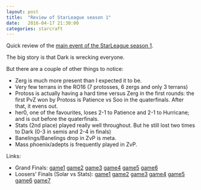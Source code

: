 ```yaml
---
layout: post
title:  "Review of StarLeague season 1"
date:   2016-04-17 21:30:00
categories: starcraft
---
```


Quick review of the [main event of the StarLeague season 1](http://wiki.teamliquid.net/starcraft2/2016_StarCraft_II_StarLeague_Season_1/Main_Event).

The big story is that Dark is wrecking everyone.

But there are a couple of other things to notice:

 - Zerg is much more present than I expected it to be.
 - Very few terrans in the RO16 (7 protosses, 6 zergs and only 3 terrans)
 - Protoss is actually having a hard time versus Zerg in the first rounds: the first PvZ won by Protoss is Patience vs Soo 
 in the quaterfinals. After that, it evens out. 
 - her0, one of the favourites, loses 2-1 to Patience and 2-1 to Hurricane; and is out before the quaterfinals.
 - Stats (2nd place) played really well throughout. But he still lost two times to Dark (0-3 in semis and 2-4 in finals)
 - Banelings/Banelings drop in ZvP is meta.
 - Mass phoenix/adepts is frequently played in ZvP.
 
Links:

 - Grand Finals: [game1](https://youtu.be/3ptO1VfJDmU?t=8m17s)
 [game2](https://www.youtube.com/watch?v=mZPPF_Azteg)
 [game3](https://www.youtube.com/watch?v=KGTo_eLh-5U)
 [game4](https://www.youtube.com/watch?v=_Lk6Lc2qtow)
 [game5](https://www.youtube.com/watch?v=SHN8i2MPz2U)
 [game6](https://www.youtube.com/watch?v=-aoTvdasJ6Q)
 - Loosers' Finals (Solar vs Stats): [game1](https://youtu.be/xYeCMsfy5y4?t=10m48s)
 [game2](https://www.youtube.com/watch?v=SS1_nieSXqs)
 [game3](https://www.youtube.com/watch?v=RyYcI3wK95s)
 [game4](https://www.youtube.com/watch?v=3axO_N6y3QY)
 [game5](https://www.youtube.com/watch?v=zuccT_Djh8c)
 [game6](https://www.youtube.com/watch?v=2OdKxqJGsaM)
 [game7](https://www.youtube.com/watch?v=_fRfq9sSV78)
  